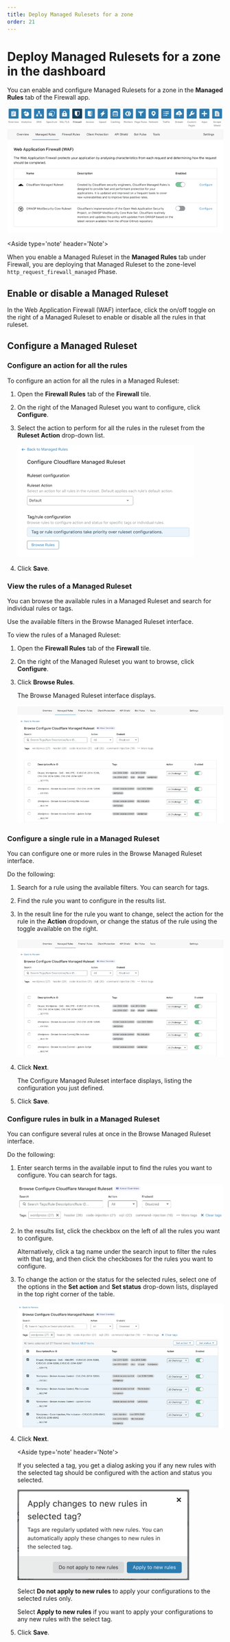 ```yaml
---
title: Deploy Managed Rulesets for a zone
order: 21
---
```


# Deploy Managed Rulesets for a zone in the dashboard

You can enable and configure Managed Rulesets for a zone in the **Managed Rules** tab of the Firewall app.

![Managed Rules tab of Firewall app](../images/waf-managed-rules-tab.png)

<Aside type='note' header='Note'>

When you enable a Managed Ruleset in the **Managed Rules** tab under Firewall, you are deploying that Managed Ruleset to the zone-level `http_request_firewall_managed` Phase.

</Aside>

## Enable or disable a Managed Ruleset

In the Web Application Firewall (WAF) interface, click the on/off toggle on the right of a Managed Ruleset to enable or disable all the rules in that ruleset.


## Configure a Managed Ruleset

### Configure an action for all the rules

To configure an action for all the rules in a Managed Ruleset:

1. Open the **Firewall Rules** tab of the **Firewall** tile.

1. On the right of the Managed Ruleset you want to configure, click **Configure**.

1. Select the action to perform for all the rules in the ruleset from the **Ruleset Action** drop-down list.

    ![Configure Managed Ruleset](../images/waf-configure-ruleset.png)

1. Click **Save**.


### View the rules of a Managed Ruleset

You can browse the available rules in a Managed Ruleset and search for individual rules or tags.

Use the available filters in the Browse Managed Ruleset interface. 

To view the rules of a Managed Ruleset:

1. Open the **Firewall Rules** tab of the **Firewall** tile.

1. On the right of the Managed Ruleset you want to browse, click **Configure**.

1. Click **Browse Rules**.

    The Browse Managed Ruleset interface displays.

    ![Browse rules in Managed Ruleset](../images/waf-browse-rules.png)



### Configure a single rule in a Managed Ruleset

You can configure one or more rules in the Browse Managed Ruleset interface.

Do the following:

1. Search for a rule using the available filters. You can search for tags.

1. Find the rule you want to configure in the results list.

1. In the result line for the rule you want to change, select the action for the rule in the **Action** dropdown, or change the status of the rule using the toggle available on the right.

    ![Browse rules in Managed Ruleset](../images/waf-browse-rules.png)

1. Click **Next**.

    The Configure Managed Ruleset interface displays, listing the configuration you just defined.

1. Click **Save**.


### Configure rules in bulk in a Managed Ruleset

You can configure several rules at once in the Browse Managed Ruleset interface.

Do the following:

1. Enter search terms in the available input to find the rules you want to configure. You can search for tags.

    ![Select tag when browsing a Managed Ruleset](../images/waf-selected-tag.png)
    
1. In the results list, click the checkbox on the left of all the rules you want to configure.

    Alternatively, click a tag name under the search input to filter the rules with that tag, and then click the checkboxes for the rules you want to configure.

1. To change the action or the status for the selected rules, select one of the options in the **Set action** and **Set status** drop-down lists, displayed in the top right corner of the table. 

    ![Configure Managed Ruleset rules in bulk](../images/waf-modify-selected-rules.png)

1. Click **Next**.

    <Aside type='note' header='Note'>

    If you selected a tag, you get a dialog asking you if any new rules with the selected tag should be configured with the action and status you selected.

    ![Modal asking whether to apply changes to new rules in selected tag or nat](../images/waf-apply-changes-modal.png)
    
    Select **Do not apply to new rules** to apply your configurations to the selected rules only.

    Select **Apply to new rules** if you want to apply your configurations to any new rules with the select tag.

    </Aside>

1. Click **Save**.
